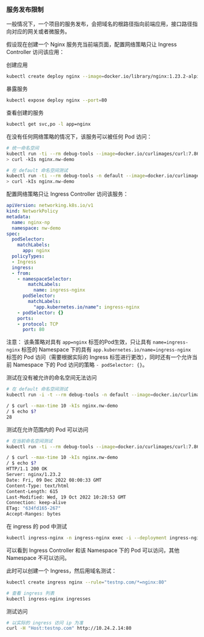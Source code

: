 ### 服务发布限制

一般情况下，一个项目的服务发布，会把域名的根路径指向前端应用，接口路径指向对应的网关或者微服务。

假设现在创建一个 Nginx 服务充当前端页面，配置网络策略只让 Ingress Controller 访问该应用：

创建应用

```bash
kubectl create deploy nginx --image=docker.io/library/nginx:1.23.2-alpine
```

暴露服务

```bash
kubectl expose deploy nginx --port=80
```

查看创建的服务

```bash
kubectl get svc,po -l app=nginx
```

在没有任何网络策略的情况下，该服务可以被任何 Pod 访问：

```bash
# 统一命名空间
kubectl run -ti --rm debug-tools --image=docker.io/curlimages/curl:7.86.0 -- sh
> curl -kIs nginx.nw-demo

# 在 default 命名空间测试
kubectl run -ti --rm debug-tools -n default --image=docker.io/curlimages/curl:7.86.0 -- sh
> curl -kIs nginx.nw-demo
```

配置网络策略只让 Ingress Controller 访问该服务：

```yaml
apiVersion: networking.k8s.io/v1
kind: NetworkPolicy
metadata:
  name: nginx-np
  namespace: nw-demo
spec:
  podSelector:
    matchLabels:
      app: nginx
  policyTypes:
  - Ingress
  ingress:
  - from:
    - namespaceSelector:
        matchLabels:
          name: ingress-nginx
      podSelector:
        matchLabels:
          "app.kubernetes.io/name": ingress-nginx
    - podSelector: {}
    ports:
    - protocol: TCP
      port: 80
```

注意： 该条策略对具有 `app=nginx` 标签的Pod生效，只让具有 `name=ingress-nginx` 标签的 Namespace 下的具有 `app.kubernetes.io/name=ingress-nginx` 标签的 Pod 访问（需要根据实际的 Ingress 标签进行更改），同时还有一个允许当前 Namespace 下的 Pod 访问的策略 `- podSelector: {}`。

测试在没有被允许的命名空间无法访问

```bash
# 在 default 命名空间测试
kubectl run -i -t --rm debug-tools -n default --image=docker.io/curlimages/curl:7.86.0 -- sh

/ $ curl --max-time 10 -kIs nginx.nw-demo
/ $ echo $?
28
```

测试在允许范围内的 Pod 可以访问

```bash
# 在当前命名空间测试
kubectl run -ti --rm debug-tools --image=docker.io/curlimages/curl:7.86.0 -- sh

/ $ curl --max-time 10 -kIs nginx.nw-demo
/ $ echo $?
HTTP/1.1 200 OK
Server: nginx/1.23.2
Date: Fri, 09 Dec 2022 08:00:33 GMT
Content-Type: text/html
Content-Length: 615
Last-Modified: Wed, 19 Oct 2022 10:28:53 GMT
Connection: keep-alive
ETag: "634fd165-267"
Accept-Ranges: bytes
```

在 ingress 的 pod 中测试

```bash
kubectl ingress-nginx -n ingress-nginx exec -i --deployment ingress-nginx-controller-controller -- curl --max-time 10 -kIs nginx.nw-demo
```

可以看到 Ingress Controller 和该 Namespace 下的 Pod 可以访问，其他 Namespace 不可以访问。

此时可以创建一个 Ingress，然后用域名测试：

```bash
kubectl create ingress nginx --rule="testnp.com/*=nginx:80"

# 查看 ingress 列表
kubectl ingress-nginx ingresses
```

测试访问

```bash
# 以实际的 ingress 访问 ip 为准
curl -H "Host:testnp.com" http://10.24.2.14:80
```

